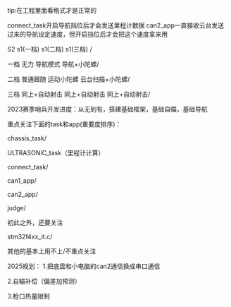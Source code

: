 tip:在工程里面看格式才是正常的


connect_task开启导航挡位后才会发送里程计数据
can2_app一直接收云台发送过来的导航设定速度，但开启挡位后才会把这个速度拿来用



S2			s1(一档)			s1(二档)				s1(三档)  /

一档		无力			    导航模式			导航+小陀螺/

二档		普通跟随		    运动小陀螺			云台扫描+小陀螺/

三档		同上+自动射击	同上+自动射击		同上+自动射击/

2023赛季哨兵开发进度：从无到有，搭建基础框架，基础自瞄，基础导航

重点关注下面的task和app(重要度排序)：

chassis_task/

ULTRASONIC_task（里程计计算）

connect_task/

can1_app/

can2_app/

judge/

初此之外，还要关注

stm32f4xx_it.c/

其他的基本上用不上/不重点关注

2025规划：
1.把底盘和小电脑的can2通信换成串口通信

2.自瞄补偿（偏差加预测）

3.枪口热量限制



